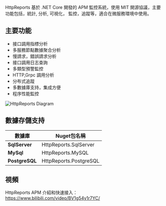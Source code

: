 HttpReports 基於 .NET Core 開發的 APM 監控系統，使用 MIT 開源協議，主要功能包括，統計, 分析, 可視化， 監控，追蹤等，適合在微服務環境中使用。

## 主要功能

- 接口調用指標分析
- 多服務節點數據聚合分析
- 慢請求，錯誤請求分析
- 接口調用日志查詢
- 多類型預警監控
- HTTP,Grpc 調用分析
- 分布式追蹤
- 多數據庫支持，集成方便
- 程序性能監控

![HttpReports Diagram](/content/projects/httpreports/assets/diagram.jpg)


## 數據存儲支持

| 數據庫         | Nuget包名稱            |
| -------------- | ---------------------- |
| **SqlServer**  | HttpReports.SqlServer  |
| **MySql**      | HttpReports.MySQL      |
| **PostgreSQL** | HttpReports.PostgreSQL |

## 視頻

HttpReports APM 介紹和快速接入：https://www.bilibili.com/video/BV1g54y1r7YC/

